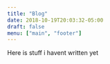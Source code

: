 ```yaml
---
title: "Blog"
date: 2018-10-19T20:03:32-05:00
draft: false
menu: ["main", "footer"]
---
```


Here is stuff i havent written yet